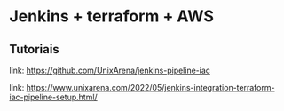 # Jenkins + terraform + AWS

## Tutoriais

link: <https://github.com/UnixArena/jenkins-pipeline-iac>

link: <https://www.unixarena.com/2022/05/jenkins-integration-terraform-iac-pipeline-setup.html/>